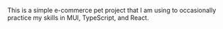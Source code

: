 This is a simple e-commerce pet project that I am using to occasionally practice my skills in MUI, TypeScript, and React.

